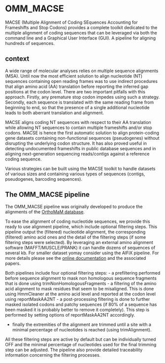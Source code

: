 # OMM_MACSE

MACSE (Multiple Alignment of Coding SEquences Accounting for Frameshifts and Stop Codons) provides a complete toolkit dedicated to the multiple alignment of coding sequences that can be leveraged via both the command line and a Graphical User Interface (GUI). A pipeline for aligning hundreds of sequences.

## context
A wide range of molecular analyses relies on multiple sequence alignments (MSA). Until now the most efficient solution to align nucleotide (NT) sequences containing open reading frames was to use indirect procedures that align amino acid (AA) translation before reporting the inferred gap positions at the codon level. There are two important pitfalls with this approach. Firstly, any premature stop codon impedes using such a strategy. Secondly, each sequence is translated with the same reading frame from beginning to end, so that the presence of a single additional nucleotide leads to both aberrant translation and alignment.

MACSE aligns coding NT sequences with respect to their AA translation while allowing NT sequences to contain multiple frameshifts and/or stop codons. MACSE is hence the first automatic solution to align protein-coding gene datasets containing non-functional sequences (pseudogenes) without disrupting the underlying codon structure. It has also proved useful in detecting undocumented frameshifts in public database sequences and in aligning next-generation sequencing reads/contigs against a reference coding sequence.

Various strategies can be built using the MACSE toolkit to handle datasets of various sizes and containing various types of sequences (contigs, pseudogenes, barcoding sequences).

## The OMM_MACSE pipeline
The OMM_MACSE pipeline was originally developed to produce the alignments of the [OrthoMaM database](http://orthomam1.mbb.univ-montp2.fr:8080/OrthoMaM_v10b6/).

To ease the alignment of coding nucleotide sequences, we provide this ready to use alignment pipeline, which include optional filtering steps. This pipeline output the (filtered) nucleotide alignment, the corresponding (filtered) amino acid ones and the detail of the filtering steps (if some filtering steps were selected). By leveraging an external amino alignment software (MAFFT/MUSCLE/PRANK) it can handle dozens of sequences of several kb. For smaller dataset yomay consider using the AlFiX pipeline. For more details please see the [online documentation](https://bioweb.supagro.inra.fr/macse/index.php?menu=docPipeline/docPipelineHtml) and the associated papers.

Both pipelines include four optional filtering steps:
    - a prefiltering performed before sequence alignment to mask non homologous sequence fragments that is done using trimNonHomologousFragments
    - a filtering of the amino acid alignment to mask residues that seem to be misaligned. This is done using HmmCleaner at the amino acid level and reported at the codon level using reportMaskAA2NT
    - a post-processing filtering is done to further masked isolated codons and patchy sequences (if 80% of a sequence has been masked it is probably better to remove it completely). This step is performed by setting options of reportMaskAA2NT accordingly.
   - finally the extremities of the alignment are trimmed until a site with a minimal percentage of nucleotides is reached (using trimAlignment).

All these filtering steps are active by default but can be individually turned OFF and the minimal percentage of nucleotides used for the final trimming step can be adjusted. The pipeline also provide detailed traceability information concerning the filtering processes.
